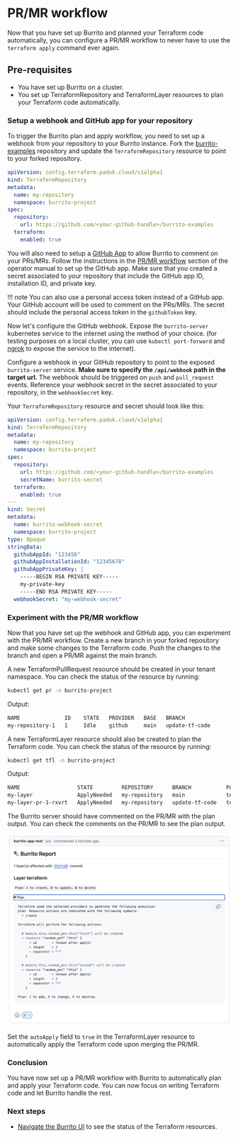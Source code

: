 # PR/MR workflow

Now that you have set up Burrito and planned your Terraform code automatically, you can configure a PR/MR workflow to never have to use the `terraform apply` command ever again.

## Pre-requisites

- You have set up Burrito on a cluster.
- You set up TerraformRepository and TerraformLayer resources to plan your Terraform code automatically.

### Setup a webhook and GitHub app for your repository

To trigger the Burrito plan and apply workflow, you need to set up a webhook from your repository to your Burrito instance.
Fork the [burrito-examples](https://github.com/padok-team/burrito-examples) repository and update the `TerraformRepository` resource to point to your forked repository.

```yaml
apiVersion: config.terraform.padok.cloud/v1alpha1
kind: TerraformRepository
metadata:
  name: my-repository
  namespace: burrito-project
spec:
  repository:
    url: https://github.com/<your-github-handle>/burrito-examples
  terraform:
    enabled: true
```

You will also need to setup a [GitHub App](https://docs.github.com/en/apps/creating-github-apps/about-creating-github-apps/about-creating-github-apps) to allow Burrito to comment on your PRs/MRs. Follow the instructions in the [PR/MR workflow](../operator-manual/pr-mr-workflow.md#configuration) section of the operator manual to set up the GitHub app.
Make sure that you created a secret associated to your repository that include the GitHub app ID, installation ID, and private key.

!!! note
    You can also use a personal access token instead of a GitHub app. Your GitHub account will be used to comment on the PRs/MRs.
    The secret should include the personal access token in the `githubToken` key.

Now let's configure the GitHub webhook. Expose the `burrito-server` kubernetes service to the internet using the method of your choice. (for testing purposes on a local cluster, you can use `kubectl port-forward` and [ngrok](https://ngrok.com/) to expose the service to the internet).

Configure a webhook in your GitHub repository to point to the exposed `burrito-server` service. **Make sure to specify the `/api/webhook` path in the target url.** The webhook should be triggered on `push` and `pull_request` events. Reference your webhook secret in the secret associated to your repository, in the `webhookSecret` key.

Your `TerraformRepository` resource and secret should look like this:
```yaml
apiVersion: config.terraform.padok.cloud/v1alpha1
kind: TerraformRepository
metadata:
  name: my-repository
  namespace: burrito-project
spec:
  repository:
    url: https://github.com/<your-github-handle>/burrito-examples
    secretName: burrito-secret
  terraform:
    enabled: true
---
kind: Secret
metadata:
  name: burrito-webhook-secret
  namespace: burrito-project
type: Opaque
stringData:
  githubAppId: "123456"
  githubAppInstallationId: "12345678"
  githubAppPrivateKey: |
    -----BEGIN RSA PRIVATE KEY-----
    my-private-key
    -----END RSA PRIVATE KEY-----
  webhookSecret: "my-webhook-secret" 
```

### Experiment with the PR/MR workflow

Now that you have set up the webhook and GitHub app, you can experiment with the PR/MR workflow.
Create a new branch in your forked repository and make some changes to the Terraform code. Push the changes to the branch and open a PR/MR against the main branch.

A new TerraformPullRequest resource should be created in your tenant namespace. You can check the status of the resource by running:

```bash
kubectl get pr -n burrito-project
```

Output:

```bash
NAME              ID    STATE   PROVIDER   BASE   BRANCH
my-repository-1   1     Idle    github     main   update-tf-code
```

A new TerraformLayer resource should also be created to plan the Terraform code. You can check the status of the resource by running:

```bash
kubectl get tfl -n burrito-project
```

Output:

```bash
NAME                  STATE         REPOSITORY      BRANCH           PATH        LAST RESULT
my-layer              ApplyNeeded   my-repository   main             terraform   Plan: 3 to create, 0 to update, 0 to delete
my-layer-pr-1-rxvrt   ApplyNeeded   my-repository   update-tf-code   terraform   Plan: 2 to create, 0 to update, 0 to delete
```

The Burrito server should have commented on the PR/MR with the plan output. You can check the comments on the PR/MR to see the plan output.

![Pull request comment demo](../assets/demo/pr-demo.png)

Set the `autoApply` field to `true` in the TerraformLayer resource to automatically apply the Terraform code upon merging the PR/MR.

### Conclusion

You have now set up a PR/MR workflow with Burrito to automatically plan and apply your Terraform code. You can now focus on writing Terraform code and let Burrito handle the rest.

### Next steps

- [Navigate the Burrito UI](../guides/ui.md) to see the status of the Terraform resources.
